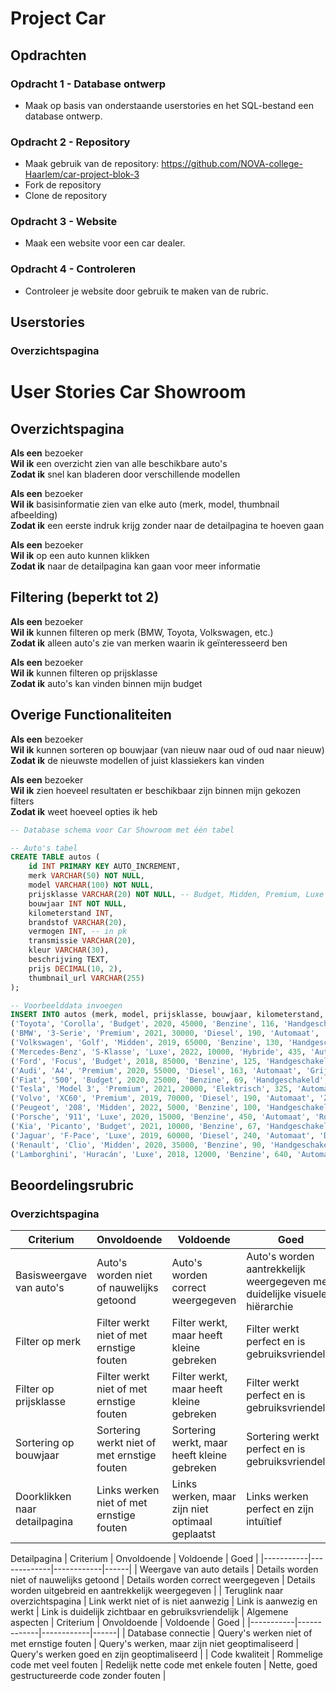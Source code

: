 # Project Car

## Opdrachten

### Opdracht 1 - Database ontwerp

- Maak op basis van onderstaande userstories en het SQL-bestand een database ontwerp. 

### Opdracht 2 - Repository

- Maak gebruik van de repository: https://github.com/NOVA-college-Haarlem/car-project-blok-3
- Fork de repository
- Clone de repository

### Opdracht 3 - Website

- Maak een website voor een car dealer.

### Opdracht 4 - Controleren

- Controleer je website door gebruik te maken van de rubric.

## Userstories

### Overzichtspagina

# User Stories Car Showroom

## Overzichtspagina

**Als een** bezoeker  
**Wil ik** een overzicht zien van alle beschikbare auto's  
**Zodat ik** snel kan bladeren door verschillende modellen

**Als een** bezoeker  
**Wil ik** basisinformatie zien van elke auto (merk, model, thumbnail afbeelding)  
**Zodat ik** een eerste indruk krijg zonder naar de detailpagina te hoeven gaan

**Als een** bezoeker  
**Wil ik** op een auto kunnen klikken  
**Zodat ik** naar de detailpagina kan gaan voor meer informatie

## Filtering (beperkt tot 2)

**Als een** bezoeker  
**Wil ik** kunnen filteren op merk (BMW, Toyota, Volkswagen, etc.)  
**Zodat ik** alleen auto's zie van merken waarin ik geïnteresseerd ben

**Als een** bezoeker  
**Wil ik** kunnen filteren op prijsklasse  
**Zodat ik** auto's kan vinden binnen mijn budget

## Overige Functionaliteiten

**Als een** bezoeker  
**Wil ik** kunnen sorteren op bouwjaar (van nieuw naar oud of oud naar nieuw)  
**Zodat ik** de nieuwste modellen of juist klassiekers kan vinden

**Als een** bezoeker  
**Wil ik** zien hoeveel resultaten er beschikbaar zijn binnen mijn gekozen filters  
**Zodat ik** weet hoeveel opties ik heb

```sql
-- Database schema voor Car Showroom met één tabel

-- Auto's tabel
CREATE TABLE autos (
    id INT PRIMARY KEY AUTO_INCREMENT,
    merk VARCHAR(50) NOT NULL,
    model VARCHAR(100) NOT NULL,
    prijsklasse VARCHAR(20) NOT NULL, -- Budget, Midden, Premium, Luxe
    bouwjaar INT NOT NULL,
    kilometerstand INT,
    brandstof VARCHAR(20),
    vermogen INT, -- in pk
    transmissie VARCHAR(20),
    kleur VARCHAR(30),
    beschrijving TEXT,
    prijs DECIMAL(10, 2),
    thumbnail_url VARCHAR(255)
);

-- Voorbeelddata invoegen
INSERT INTO autos (merk, model, prijsklasse, bouwjaar, kilometerstand, brandstof, vermogen, transmissie, kleur, beschrijving, prijs, thumbnail_url) VALUES 
('Toyota', 'Corolla', 'Budget', 2020, 45000, 'Benzine', 116, 'Handgeschakeld', 'Wit', 'Betrouwbare gezinsauto met laag verbruik en goede uitrusting.', 19500.00, 'corolla.jpg'),
('BMW', '3-Serie', 'Premium', 2021, 30000, 'Diesel', 190, 'Automaat', 'Zwart', 'Sportieve sedan met luxe interieur en krachtige motor.', 42500.00, 'bmw3.jpg'),
('Volkswagen', 'Golf', 'Midden', 2019, 65000, 'Benzine', 130, 'Handgeschakeld', 'Blauw', 'Compacte hatchback met goede rijeigenschappen en ruim interieur.', 18900.00, 'golf.jpg'),
('Mercedes-Benz', 'S-Klasse', 'Luxe', 2022, 10000, 'Hybride', 435, 'Automaat', 'Zilver', 'Luxe limousine met de nieuwste technologie en uitmuntend comfort.', 125000.00, 'sklasse.jpg'),
('Ford', 'Focus', 'Budget', 2018, 85000, 'Benzine', 125, 'Handgeschakeld', 'Rood', 'Praktische gezinsauto met goede wegligging en modern infotainment.', 14500.00, 'focus.jpg'),
('Audi', 'A4', 'Premium', 2020, 55000, 'Diesel', 163, 'Automaat', 'Grijs', 'Stijlvolle zakenauto met Quattro vierwielaandrijving en verfijnd interieur.', 37900.00, 'a4.jpg'),
('Fiat', '500', 'Budget', 2020, 25000, 'Benzine', 69, 'Handgeschakeld', 'Geel', 'Compacte stadsauto met retro design en laag verbruik.', 12900.00, '500.jpg'),
('Tesla', 'Model 3', 'Premium', 2021, 20000, 'Elektrisch', 325, 'Automaat', 'Wit', 'Populaire elektrische sedan met indrukwekkende prestaties en moderne technologie.', 45900.00, 'model3.jpg'),
('Volvo', 'XC60', 'Premium', 2019, 70000, 'Diesel', 190, 'Automaat', 'Zwart', 'Veilige en ruime SUV met Scandinavisch design en veel comfort.', 39500.00, 'xc60.jpg'),
('Peugeot', '208', 'Midden', 2022, 5000, 'Benzine', 100, 'Handgeschakeld', 'Blauw', 'Stijlvolle stadsauto met innovatief i-Cockpit dashboard en efficient verbruik.', 18700.00, '208.jpg'),
('Porsche', '911', 'Luxe', 2020, 15000, 'Benzine', 450, 'Automaat', 'Rood', 'Iconische sportwagen met ongeëvenaarde rijeigenschappen en prestaties.', 139000.00, '911.jpg'),
('Kia', 'Picanto', 'Budget', 2021, 10000, 'Benzine', 67, 'Handgeschakeld', 'Groen', 'Compacte en betaalbare stadsauto met lange garantie.', 11900.00, 'picanto.jpg'),
('Jaguar', 'F-Pace', 'Luxe', 2019, 60000, 'Diesel', 240, 'Automaat', 'Donkerblauw', 'Sportieve SUV met indrukwekkend design en krachtige motor.', 48500.00, 'fpace.jpg'),
('Renault', 'Clio', 'Midden', 2020, 35000, 'Benzine', 90, 'Handgeschakeld', 'Oranje', 'Populaire hatchback met stijlvol ontwerp en zuinige motor.', 15800.00, 'clio.jpg'),
('Lamborghini', 'Huracán', 'Luxe', 2018, 12000, 'Benzine', 640, 'Automaat', 'Geel', 'Exotische supersportwagen met V10 motor en spectaculaire prestaties.', 235000.00, 'huracan.jpg');
```

## Beoordelingsrubric

### Overzichtspagina

| Criterium | Onvoldoende | Voldoende | Goed |
|-----------|-------------|------------|------|
| Basisweergave van auto's | Auto's worden niet of nauwelijks getoond | Auto's worden correct weergegeven | Auto's worden aantrekkelijk weergegeven met duidelijke visuele hiërarchie |
| Filter op merk | Filter werkt niet of met ernstige fouten | Filter werkt, maar heeft kleine gebreken | Filter werkt perfect en is gebruiksvriendelijk |
| Filter op prijsklasse | Filter werkt niet of met ernstige fouten | Filter werkt, maar heeft kleine gebreken | Filter werkt perfect en is gebruiksvriendelijk |
| Sortering op bouwjaar | Sortering werkt niet of met ernstige fouten | Sortering werkt, maar heeft kleine gebreken | Sortering werkt perfect en is gebruiksvriendelijk |
| Doorklikken naar detailpagina | Links werken niet of met ernstige fouten | Links werken, maar zijn niet optimaal geplaatst | Links werken perfect en zijn intuïtief |
Detailpagina
| Criterium | Onvoldoende | Voldoende | Goed |
|-----------|-------------|------------|------|
| Weergave van auto details | Details worden niet of nauwelijks getoond | Details worden correct weergegeven | Details worden uitgebreid en aantrekkelijk weergegeven |
| Teruglink naar overzichtspagina | Link werkt niet of is niet aanwezig | Link is aanwezig en werkt | Link is duidelijk zichtbaar en gebruiksvriendelijk |
Algemene aspecten
| Criterium | Onvoldoende | Voldoende | Goed |
|-----------|-------------|------------|------|
| Database connectie | Query's werken niet of met ernstige fouten | Query's werken, maar zijn niet geoptimaliseerd | Query's werken goed en zijn geoptimaliseerd |
| Code kwaliteit | Rommelige code met veel fouten | Redelijk nette code met enkele fouten | Nette, goed gestructureerde code zonder fouten |
